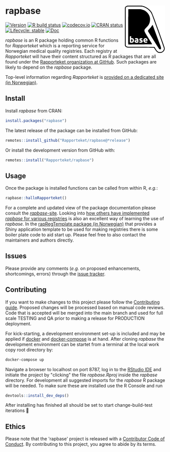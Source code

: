 # rapbase <img src="man/figures/logo.svg" align="right" height="150" />

<!-- badges: start -->
[![Version](https://img.shields.io/github/v/release/rapporteket/rapbase?sort=semver)](https://github.com/rapporteket/rapbase/releases)
[![R build status](https://github.com/Rapporteket/rapbase/workflows/R-CMD-check/badge.svg)](https://github.com/Rapporteket/rapbase/actions)
[![codecov.io](https://codecov.io/gh/Rapporteket/rapbase/branch/master/graph/badge.svg)](https://app.codecov.io/gh/rapporteket/rapbase?branch=master)
[![CRAN status](https://www.r-pkg.org/badges/version/rapbase)](https://CRAN.R-project.org/package=rapbase)
[![Lifecycle: stable](https://img.shields.io/badge/lifecycle-stable-green.svg)](https://lifecycle.r-lib.org/articles/stages.html)
[![Doc](https://img.shields.io/badge/Doc--grey.svg)](https://rapporteket.github.io/rapbase/)
<!-- badges: end -->

*rapbase* is an R package holding common R functions for *Rapporteket* which is a reporting service for Norwegian medical quality registries. Each registry at *Rapporteket* will have their content structured as R packages that are all found under the [Rapporteket organization at GitHub](https://github.com/Rapporteket). Such packages are likely to depend on the *rapbase* package.

Top-level information regarding *Rapporteket* is [provided on a dedicated site (in Norwegian)](https://rapporteket.github.io/rapporteket/).

## Install
Install *rapbase* from CRAN:
```r
install.packages("rapbase")
```

The latest release of the package can be installed from GitHub:
```r
remotes::install_github("Rapporteket/rapbase@*release")
```

Or install the development version from GitHub with:
```r
remotes::install("Rapporteket/rapbase")
```

## Usage
Once the package is installed functions can be called from within R, *e.g.*:
```r
rapbase::halloRapporteket()
```
For a complete and updated view of the package documentation please consult the [*rapbase*-site](https://rapporteket.github.io/rapbase/index.html). Looking into [how others have implemented *rapbase* for various registries](https://github.com/Rapporteket) is also an excellent way of learning the use of *rapbase*. In the [rapRegTemplate package (in Norwegian)](https://github.com/Rapporteket/rapRegTemplate) that provides a Shiny application template to be used for making registries there is some boiler plate code to aid start up. Please feel free to also contact the maintainers and authors directly. 

## Issues
Please provide any comments (*e.g.* on proposed enhancements, shortcomings, errors) through the [issue tracker](https://github.com/Rapporteket/rapbase/issues).

## Contributing
If you want to make changes to this project please follow the [Contributing guide](https://rapporteket.github.io/rapbase/CONTRIBUTING.html). Proposed changes will be processed based on manual code reviews. Code that is accepted will be merged into the main branch and used for full scale TESTING and QA prior to making a release for PRODUCTION deployment.

For kick-starting, a development environment set-up is included and may be applied if [docker](https://docs.docker.com/get-docker/) and [docker-compose](https://docs.docker.com/compose/install/) is at hand. After cloning *rapbase* the development environment can be startet from a terminal at the local work copy root directory by:
```bash
docker-compose up
```
Navigate a browser to localhost on port 8787, log in to the [RStudio IDE](https://posit.co/products/open-source/rstudio/) and initiate the project by "clicking" the file *rapbase.Rproj* inside the *rapbase* directory. For development all suggested imports for the *rapbase* R package will be needed. To make sure these are installed use the R Console and run
```r
devtools::install_dev_deps()
```
After installing has finished all should be set to start change-build-test iterations :rocket:

## Ethics
Please note that the 'rapbase' project is released with a
[Contributor Code of Conduct](http://rapporteket.github.io/rapbase/CODE_OF_CONDUCT.html).
By contributing to this project, you agree to abide by its terms.
